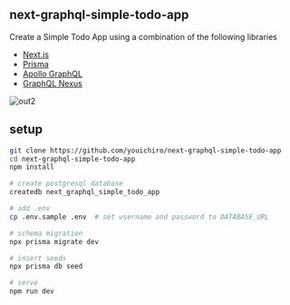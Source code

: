## next-graphql-simple-todo-app

Create a Simple Todo App using a combination of the following libraries
- [Next.js](https://nextjs.org/)
- [Prisma](https://www.prisma.io/)
- [Apollo GraphQL](https://www.apollographql.com/)
- [GraphQL Nexus](https://nexusjs.org/)

![out2](https://user-images.githubusercontent.com/20487308/144064779-c5b69158-b150-44e2-8c9a-9cc701ec0608.gif)

## setup

```sh
git clone https://github.com/youichiro/next-graphql-simple-todo-app
cd next-graphql-simple-todo-app
npm install

# create postgresql database
createdb next_graphql_simple_todo_app

# add .env
cp .env.sample .env  # set username and password to DATABASE_URL

# schema migration
npx prisma migrate dev

# insert seeds
npx prisma db seed

# serve
npm run dev
```

